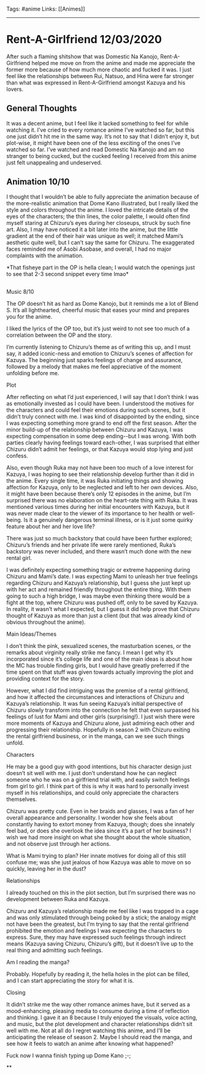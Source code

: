 Tags: #anime
Links: [[Animes]]
___
# Rent-A-Girlfriend 12/03/2020

  

After such a flaming shitshow that was Domestic Na Kanojo, Rent-A-Girlfriend helped me move on from the anime and made me appreciate the former more because of how much more chaotic and fucked it was. I just feel like the relationships between Rui, Natsuo, and Hina were far stronger than what was expressed in Rent-A-Girlfriend amongst Kazuya and his lovers. 

  

## General Thoughts

It was a decent anime, but I feel like it lacked something to feel for while watching it. I’ve cried to every romance anime I’ve watched so far, but this one just didn’t hit me in the same way. It’s not to say that I didn’t enjoy it, but plot-wise, it might have been one of the less exciting of the ones I’ve watched so far. I’ve watched and read Domestic Na Kanojo and am no stranger to being cucked, but the cucked feeling I received from this anime just felt unappealing and undeserved. 

  

## Animation 10/10

I thought that I wouldn’t be able to fully appreciate the animation because of the more-realistic animation that Dome Kano illustrated, but I really liked the style and colors throughout the anime. I loved the intricate details of the eyes of the characters; the thin lines, the color palette, I would often find myself staring at Chizuru’s eyes during her closeups, struck by such fine art. Also, I may have noticed it a bit later into the anime, but the little gradient at the end of their hair was unique as well; it matched Mami’s aesthetic quite well, but I can’t say the same for Chizuru. The exaggerated faces reminded me of Asobi Asobase, and overall, I had no major complaints with the animation.

  

\*That fisheye part in the OP is hella clean; I would watch the openings just to see that 2-3 second snippet every time lmao\*

##   
Music 8/10

The OP doesn’t hit as hard as Dome Kanojo, but it reminds me a lot of Blend S. It’s all lighthearted, cheerful music that eases your mind and prepares you for the anime.

I liked the lyrics of the OP too, but it’s just weird to not see too much of a correlation between the OP and the story.

I’m currently listening to Chizuru’s theme as of writing this up, and I must say, it added iconic-ness and emotion to Chizuru’s scenes of affection for Kazuya. The beginning just sparks feelings of change and assurance, followed by a melody that makes me feel appreciative of the moment unfolding before me.

  
  
  

Plot

After reflecting on what I’d just experienced, I will say that I don’t think I was as emotionally invested as I could have been. I understood the motives for the characters and could feel their emotions during such scenes, but it didn’t truly connect with me. I was kind of disappointed by the ending, since I was expecting something more grand to end off the first season. After the minor build-up of the relationship between Chizuru and Kazuya, I was expecting compensation in some deep ending--but I was wrong. With both parties clearly having feelings toward each-other, I was surprised that either Chizuru didn’t admit her feelings, or that Kazuya would stop lying and just confess.

  
Also, even though Ruka may not have been too much of a love interest for Kazuya, I was hoping to see their relationship develop further than it did in the anime. Every single time, it was Ruka initiating things and showing affection for Kazuya, only to be neglected and left to her own devices. Also, it might have been because there’s only 12 episodes in the anime, but I’m surprised there was no elaboration on the heart-rate thing with Ruka. It was mentioned various times during her initial encounters with Kazuya, but it was never made clear to the viewer of its importance to her health or well-being. Is it a genuinely dangerous terminal illness, or is it just some quirky feature about her and her love life?

  

There was just so much backstory that could have been further explored; Chizuru’s friends and her private life were rarely mentioned, Ruka’s backstory was never included, and there wasn’t much done with the new rental girl. 

  

I was definitely expecting something tragic or extreme happening during Chizuru and Mami’s date. I was expecting Mami to unleash her true feelings regarding Chizuru and Kazuya’s relationship, but I guess she just kept up with her act and remained friendly throughout the entire thing. With them going to such a high bridge, I was maybe even thinking there would be a fight at the top, where Chizuru was pushed off, only to be saved by Kazuya. In reality, it wasn’t what I expected, but I guess it did help prove that Chizuru thought of Kazuya as more than just a client (but that was already kind of obvious throughout the anime). 

  
  

Main Ideas/Themes

I don’t think the pink, sexualized scenes, the masturbation scenes, or the remarks about virginity really strike me fancy. I mean I get why it’s incorporated since it’s college life and one of the main ideas is about how the MC has trouble finding girls, but I would have greatly preferred if the time spent on that stuff was given towards actually improving the plot and providing context for the story. 

  

However, what I did find intriguing was the premise of a rental girlfriend, and how it affected the circumstances and interactions of Chizuru and Kazuya’s relationship. It was fun seeing Kazuya’s initial perspective of Chizuru slowly transform into the connection he felt that even surpassed his feelings of lust for Mami and other girls (surprising!). I just wish there were more moments of Kazuya and Chizuru alone, just admiring each other and progressing their relationship. Hopefully in season 2 with Chizuru exiting the rental girlfriend business, or in the manga, can we see such things unfold. 

  
  
  
  

Characters

He may be a good guy with good intentions, but his character design just doesn’t sit well with me. I just don’t understand how he can neglect someone who he was on a girlfriend trial with, and easily switch feelings from girl to girl. I think part of this is why it was hard to personally invest myself in his relationships, and could only appreciate the characters themselves.

  

Chizuru was pretty cute. Even in her braids and glasses, I was a fan of her overall appearance and personality. I wonder how she feels about constantly having to extort money from Kazuya, though; does she innately feel bad, or does she overlook the idea since it’s a part of her business? I wish we had more insight on what she thought about the whole situation, and not observe just through her actions. 

  
What is Mami trying to plan? Her innate motives for doing all of this still confuse me; was she just jealous of how Kazuya was able to move on so quickly, leaving her in the dust?

  

Relationships

I already touched on this in the plot section, but I’m surprised there was no development between Ruka and Kazuya.

  
Chizuru and Kazuya’s relationship made me feel like I was trapped in a cage and was only stimulated through being poked by a stick; the analogy might not have been the greatest, but I’m trying to say that the rental girlfriend prohibited the emotion and feelings I was expecting the characters to express. Sure, they may have expressed such feelings through indirect means (Kazuya saving Chizuru, Chizuru’s gift), but it doesn’t live up to the real thing and admitting such feelings.

  

Am I reading the manga?

Probably. Hopefully by reading it, the hella holes in the plot can be filled, and I can start appreciating the story for what it is.

  

Closing

It didn’t strike me the way other romance animes have, but it served as a mood-enhancing, pleasing media to consume during a time of reflection and thinking. I gave it an 8 because I truly enjoyed the visuals, voice acting, and music, but the plot development and character relationships didn’t sit well with me. Not at all do I regret watching this anime, and I’ll be anticipating the release of season 2. Maybe I should read the manga, and see how it feels to watch an anime after knowing what happened?

  

Fuck now I wanna finish typing up Dome Kano ;-;

**
